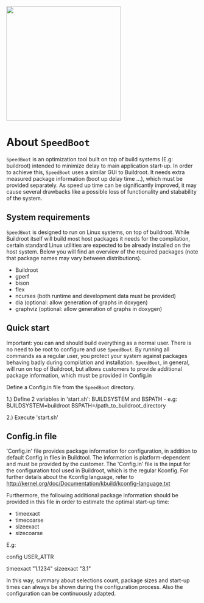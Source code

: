 <img src="https://raw.github.com/hso-esk/_meta/master/HS-Logo_blau_60.png" width="300">

About `SpeedBoot`
===============

`SpeedBoot` is an optimization tool built on top of build systems (E.g: buildroot)
intended to minimize delay to main application start-up. In order to achieve
this, `SpeedBoot` uses a similar GUI to Buildroot. It needs extra measured package
information (boot up delay time ...), which must be provided separately. As
speed up time can be significantly improved, it may cause several drawbacks like
a possible loss of functionality and stabability of the system.


System requirements
-------------------

`SpeedBoot` is designed to run on Linux systems, on top of buildroot.
While Buildroot itself will build most host packages it needs for the
compilation, certain standard Linux utilities are expected to be already
installed on the host system. Below you will find an overview of the required
packages (note that package names may vary between distributions).

- Buildroot
- gperf
- bison
- flex
- ncurses (both runtime and development data must be provided)
- dia (optional: allow generation of graphs in doxygen)
- graphviz (optional: allow generation of graphs in doxygen)



Quick start
-----------

Important: you can and should build everything as a normal user. There is no
need to be root to configure and use `SpeedBoot`. By running all commands as a
regular user, you protect your system against packages behaving badly during
compilation and installation. `SpeedBoot`, in general, will run on top of
Buildroot, but allows customers to provide additional package information, which
must be provided in Config.in

Define a Config.in file from the `SpeedBoot` directory.

1.) Define 2 variables in 'start.sh': BUILDSYSTEM and BSPATH
     - e.g: BUILDSYSTEM=buildroot BSPATH=/path_to_buildroot_directory

2.) Execute 'start.sh'


Config.in file
--------------

'Config.in' file provides package information for configuration, in addition to
default Config.in files in Buildtool. The information is platform-dependent and
must be provided by the customer. The 'Config.in' file is the input for the
configuration tool used in Buildroot, which is the regular Kconfig. For further
details about the Kconfig language, refer to
http://kernel.org/doc/Documentation/kbuild/kconfig-language.txt

Furthermore, the following additional package information should be provided in
this file in order to estimate the optimal start-up time:

- timeexact
- timecoarse
- sizeexact
- sizecoarse

E.g:

config USER_ATTR

timeexact "1.1234"
sizeexact "3.1"


In this way, summary about selections count, package sizes and start-up times
can always be shown during the configuration process. Also the configuration can
be continuously adapted.

